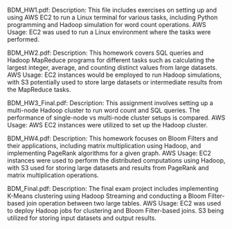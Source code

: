 BDM_HW1.pdf:
Description: This file includes exercises on setting up and using AWS EC2 to run a Linux terminal for various tasks, including Python programming and Hadoop simulation for word count operations.
AWS Usage: EC2 was used to run a Linux environment where the tasks were performed. 

BDM_HW2.pdf:
Description: This homework covers SQL queries and Hadoop MapReduce programs for different tasks such as calculating the largest integer, average, and counting distinct values from large datasets.
AWS Usage: EC2 instances would be employed to run Hadoop simulations, with S3 potentially used to store large datasets or intermediate results from the MapReduce tasks.

BDM_HW3_Final.pdf:
Description: This assignment involves setting up a multi-node Hadoop cluster to run word count and SQL queries. The performance of single-node vs multi-node cluster setups is compared.
AWS Usage: AWS EC2 instances were utilized to set up the Hadoop cluster.

BDM_HW4.pdf:
Description: This homework focuses on Bloom Filters and their applications, including matrix multiplication using Hadoop, and implementing PageRank algorithms for a given graph.
AWS Usage: EC2 instances were used to perform the distributed computations using Hadoop, with S3 used for storing large datasets and results from PageRank and matrix multiplication operations.

BDM_Final.pdf:
Description: The final exam project includes implementing K-Means clustering using Hadoop Streaming and conducting a Bloom Filter-based join operation between two large tables.
AWS Usage: EC2 was used to deploy Hadoop jobs for clustering and Bloom Filter-based joins. S3 being utilized for storing input datasets and output results. 
